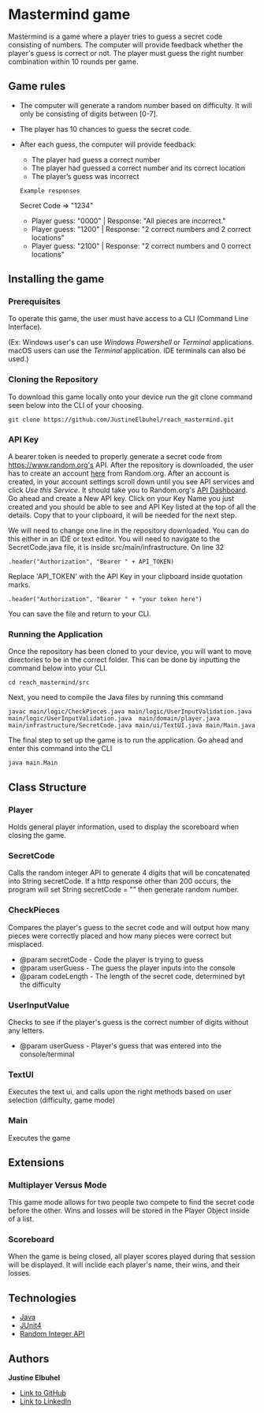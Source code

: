 # Mastermind game

Mastermind is a game where a player tries to guess a secret code consisting of numbers. The computer will provide feedback whether the player's guess is correct or not. The player must guess the right number combination within 10 rounds per game. 


## Game rules

- The computer will generate a random number based on difficulty. It will only be consisting of digits between [0-7].
- The player has 10 chances to guess the secret code.
- After each guess, the computer will provide feedback:
    - The player had guess a correct number
    - The player had guessed a correct number and its correct location
    - The player’s guess was incorrect

    ```Example responses```

    Secret Code => "1234"
    * Player guess: "0000"    | Response: "All pieces are incorrect."
    * Player guess: "1200"    | Response: "2 correct numbers and 2 correct locations"
    * Player guess: "2100"    | Response: "2 correct numbers and 0 correct locations"

## Installing the game

### Prerequisites

To operate this game, the user must have access to a CLI (Command Line Interface).

(Ex: Windows user's can use *Windows Powershell* or *Terminal* applications. macOS users can use the *Terminal* 
application. IDE terminals can also be used.)

### Cloning the Repository

To download this game locally onto your device run the git clone command seen below into the CLI of your choosing. 

```
git clone https://github.com/JustineElbuhel/reach_mastermind.git
```

### API Key

A bearer token is needed to properly generate a secret code from https://www.random.org's API. After the repository is downloaded, the user has to create an account [here](https://accounts.random.org/) from Random.org. After an account is created, in your account settings scroll down until you see API services and click *Use this Service*. It should take you to Random.org's [API Dashboard](https://api.random.org/dashboard). Go ahead and create a New API key. Click on your Key Name you just created and you should be able to see and API Key listed at the top of all the details. Copy that to your clipboard, it will be needed for the next step.

We will need to change one line in the repository downloaded. You can do this either in an IDE or text editor. You will need to navigate to the SecretCode.java file, it is inside src/main/infrastructure. On line 32

```
.header("Authorization", "Bearer " + API_TOKEN)
```

Replace 'API_TOKEN' with the API Key in your clipboard inside quotation marks.

```
.header("Authorization", "Bearer " + "your token here")
```

You can save the file and return to your CLI.

### Running the Application

Once the repository has been cloned to your device, you will want to move directories to be in the correct folder. This can be done by inputting the command below into your CLI.

```
cd reach_mastermind/src
```

Next, you need to compile the Java files by running this command

```
javac main/logic/CheckPieces.java main/logic/UserInputValidation.java main/logic/UserInputValidation.java  main/domain/player.java main/infrastructure/SecretCode.java main/ui/TextUI.java main/Main.java
```

The final step to set up the game is to run the application. Go ahead and enter this command into the CLI

``` 
java main.Main
```
## Class Structure

### Player
Holds general player information, used to display the scoreboard when closing the game.


### SecretCode
Calls the random integer API to generate 4 digits that will be concatenated into String secretCode. If a http response other than 200 occurs, the program will set String secretCode = "" then generate random number.

### CheckPieces
Compares the player's guess to the secret code and will output how many pieces were correctly placed and how many pieces were correct but misplaced.
- @param secretCode - Code the player is trying to guess
- @param userGuess - The guess the player inputs into the console
- @param codeLength - The length of the secret code, determined byt the difficulty

### UserInputValue
Checks to see if the player's guess is the correct number of digits without any letters.
- @param userGuess - Player's guess that was entered into the console/terminal

### TextUI
Executes the text ui, and calls upon the right methods based on user selection (difficulty, game mode)
### Main
Executes the game 

## Extensions

### Multiplayer Versus Mode
This game mode allows for two people two compete to find the secret code before the other. Wins and losses will be stored in the Player Object inside of a list.

### Scoreboard
When the game is being closed, all player scores played during that session will be displayed. It will inclide each player's name, their wins, and their losses. 

## Technologies

* [Java](https://developer.mozilla.org/en-US/docs/Web/HTML)
* [JUnit4](https://junit.org/junit4/)
* [Random Integer API](https://www.random.org/clients/http/api/)

## Authors

**Justine Elbuhel**
- [Link to GitHub](https://github.com/JustineElbuhel)
- [Link to LinkedIn](https://www.linkedin.com/)
